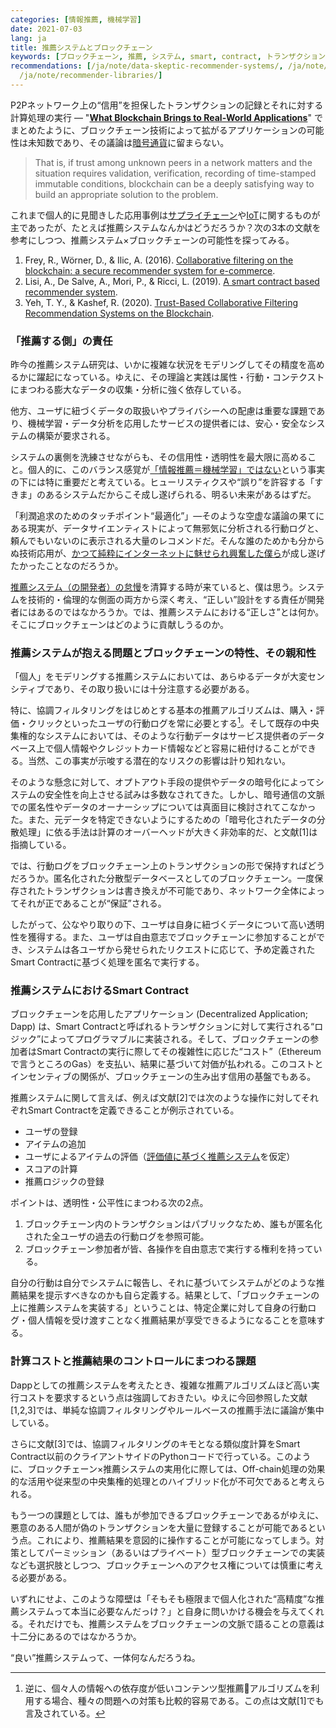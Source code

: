 ```yaml
---
categories: [情報推薦, 機械学習]
date: 2021-07-03
lang: ja
title: 推薦システムとブロックチェーン
keywords: [ブロックチェーン, 推薦, システム, smart, contract, トランザクション, blockchain, 文献, 行動, 実行]
recommendations: [/ja/note/data-skeptic-recommender-systems/, /ja/note/trends-in-real-world-recommender-systems-2017/,
  /ja/note/recommender-libraries/]
---
```


P2Pネットワーク上の“信用”を担保したトランザクションの記録とそれに対する計算処理の実行 &mdash; "**[What Blockchain Brings to Real-World Applications](/note/coursera-blockchain-specialization/)**" でまとめたように、ブロックチェーン技術によって拡がるアプリケーションの可能性は未知数であり、その議論は[暗号通貨](/note/cryptocurrency/)に留まらない。

> That is, if trust among unknown peers in a network matters and the situation requires validation, verification, recording of time-stamped immutable conditions, blockchain can be a deeply satisfying way to build an appropriate solution to the problem.

これまで個人的に見聞きした応用事例は[サプライチェーン](/note/coursera-supply-chain-management/)や[IoT](/note/iotswc-2019/)に関するものが主であったが、たとえば推薦システムなんかはどうだろうか？次の3本の文献を参考にしつつ、推薦システム×ブロックチェーンの可能性を探ってみる。

1. Frey, R., Wörner, D., & Ilic, A. (2016). [Collaborative filtering on the blockchain: a secure recommender system for e-commerce](https://aisel.aisnet.org/amcis2016/ISSec/Presentations/36/).
2. Lisi, A., De Salve, A., Mori, P., & Ricci, L. (2019). [A smart contract based recommender system](https://link.springer.com/chapter/10.1007/978-3-030-36027-6_3).
3. Yeh, T. Y., & Kashef, R. (2020). [Trust-Based Collaborative Filtering Recommendation Systems on the Blockchain](https://www.scirp.org/journal/paperinformation.aspx?paperid=103363).

### 「推薦する側」の責任

昨今の推薦システム研究は、いかに複雑な状況をモデリングしてその精度を高めるかに躍起になっている。ゆえに、その理論と実践は属性・行動・コンテクストにまつわる膨大なデータの収集・分析に強く依存している。

他方、ユーザに紐づくデータの取扱いやプライバシーへの配慮は重要な課題であり、機械学習・データ分析を応用したサービスの提供者には、安心・安全なシステムの構築が要求される。

システムの裏側を洗練させながらも、その信用性・透明性を最大限に高めること。個人的に、このバランス感覚が[「情報推薦＝機械学習」ではない](/ja/note/two-decades-of-amazon-recommender/)という事実の下には特に重要だと考えている。ヒューリスティクスや“誤り”を許容する「すきま」のあるシステムだからこそ成し遂げられる、明るい未来があるはずだ。

「利潤追求のためのタッチポイント“最適化”」&mdash;そのような空虚な議論の果てにある現実が、データサイエンティストによって無邪気に分析される行動ログと、頼んでもいないのに表示される大量のレコメンドだ。そんな誰のためかも分からぬ技術応用が、[かつて純粋にインターネットに魅せられ興奮した僕ら](/ja/note/20140713/)が成し遂げたかったことなのだろうか。

[推薦システム（の開発者）の怠慢](/ja/note/data-skeptic-recommender-systems/)を清算する時が来ていると、僕は思う。システムを技術的・倫理的な側面の両方から深く考え、“正しい”設計をする責任が開発者にはあるのではなかろうか。では、推薦システムにおける“正しさ”とは何か。そこにブロックチェーンはどのように貢献しうるのか。

### 推薦システムが抱える問題とブロックチェーンの特性、その親和性

「個人」をモデリングする推薦システムにおいては、あらゆるデータが大変センシティブであり、その取り扱いには十分注意する必要がある。

特に、協調フィルタリングをはじめとする基本の推薦アルゴリズムは、購入・評価・クリックといったユーザの行動ログを常に必要とする[^1]。そして既存の中央集権的なシステムにおいては、そのような行動データはサービス提供者のデータベース上で個人情報やクレジットカード情報などと容易に紐付けることができる。当然、この事実が示唆する潜在的なリスクの影響は計り知れない。

そのような懸念に対して、オプトアウト手段の提供やデータの暗号化によってシステムの安全性を向上させる試みは多数なされてきた。しかし、暗号通信の文脈での匿名性やデータのオーナーシップについては真面目に検討されてこなかった。また、元データを特定できないようにするための「暗号化されたデータの分散処理」に依る手法は計算のオーバーヘッドが大きく非効率的だ、と文献[1]は指摘している。

では、行動ログをブロックチェーン上のトランザクションの形で保持すればどうだろうか。匿名化された分散型データベースとしてのブロックチェーン。一度保存されたトランザクションは書き換えが不可能であり、ネットワーク全体によってそれが正であることが“保証”される。

したがって、公なやり取りの下、ユーザは自身に紐づくデータについて高い透明性を獲得する。また、ユーザは自由意志でブロックチェーンに参加することができ、システムは各ユーザから発せられたリクエストに応じて、予め定義されたSmart Contractに基づく処理を匿名で実行する。

### 推薦システムにおけるSmart Contract 

ブロックチェーンを応用したアプリケーション (Decentralized Application; Dapp) は、Smart Contractと呼ばれるトランザクションに対して実行される“ロジック”によってプログラマブルに実装される。そして、ブロックチェーンの参加者はSmart Contractの実行に際してその複雑性に応じた“コスト”（Ethereumで言うところのGas）を支払い、結果に基づいて対価が払われる。このコストとインセンティブの関係が、ブロックチェーンの生み出す信用の基盤でもある。

推薦システムに関して言えば、例えば文献[2]では次のような操作に対してそれぞれSmart Contractを定義できることが例示されている。

- ユーザの登録
- アイテムの追加
- ユーザによるアイテムの評価（[評価値に基づく推薦システム](http://localhost:3000/ja/note/coursera-recommender-systems/)を仮定）
- スコアの計算
- 推薦ロジックの登録

ポイントは、透明性・公平性にまつわる次の2点。

1. ブロックチェーン内のトランザクションはパブリックなため、誰もが匿名化された全ユーザの過去の行動ログを参照可能。
2. ブロックチェーン参加者が皆、各操作を自由意志で実行する権利を持っている。

自分の行動は自分でシステムに報告し、それに基づいてシステムがどのような推薦結果を提示すべきなのかも自ら定義する。結果として、「ブロックチェーンの上に推薦システムを実装する」ということは、特定企業に対して自身の行動ログ・個人情報を受け渡すことなく推薦結果が享受できるようになることを意味する。

### 計算コストと推薦結果のコントロールにまつわる課題

Dappとしての推薦システムを考えたとき、複雑な推薦アルゴリズムほど高い実行コストを要求するという点は強調しておきたい。ゆえに今回参照した文献[1,2,3]では、単純な協調フィルタリングやルールベースの推薦手法に議論が集中している。

さらに文献[3]では、協調フィルタリングのキモとなる類似度計算をSmart Contract以前のクライアントサイドのPythonコードで行っている。このように、ブロックチェーン×推薦システムの実用化に際しては、Off-chain処理の効果的な活用や従来型の中央集権的処理とのハイブリッド化が不可欠であると考えられる。

もう一つの課題としては、誰もが参加できるブロックチェーンであるがゆえに、悪意のある人間が偽のトランザクションを大量に登録することが可能であるという点。これにより、推薦結果を意図的に操作することが可能になってしまう。対策としてパーミッション（あるいはプライベート）型ブロックチェーンでの実装なども選択肢としつつ、ブロックチェーンへのアクセス権については慎重に考える必要がある。

いずれにせよ、このような障壁は「そもそも極限まで個人化された“高精度”な推薦システムって本当に必要なんだっけ？」と自身に問いかける機会を与えてくれる。それだけでも、推薦システムをブロックチェーンの文脈で語ることの意義は十二分にあるのではなかろうか。

“良い”推薦システムって、一体何なんだろうね。

[^1]: 逆に、個々人の情報への依存度が低いコンテンツ型推薦アルゴリズムを利用する場合、種々の問題への対策も比較的容易である。この点は文献[1]でも言及されている。